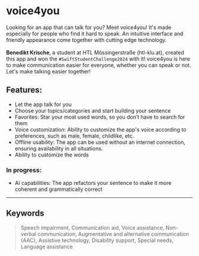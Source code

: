 # voice4you

Looking for an app that can talk for you? Meet voice4you! It's made especially for people who find it hard to speak. An intuitive interface and friendly appearance come together with cutting edge technology.
<br> <br>**Benedikt Krische**, a student at HTL Mössingerstraße (htl-klu.at), created this app and won the `#SwiftStudentChallenge2024` with it! voice4you is here to make communication easier for everyone, whether you can speak or not. Let's make talking easier together!

## Features:
* Let the app talk for you
* Choose your topics/categories and start building your sentence
* Favorites: Star your most used words, so you don’t have to search for them
* Voice customization: Ability to customize the app's voice according to preferences, such as male, female, childlike, etc.
* Offline usability: The app can be used without an internet connection, ensuring availability in all situations.
* Ability to customize the words

### In progress:
* AI capabilities: The app refactors your sentence to make it more coherent and grammatically correct

---
## Keywords
>Speech impairment, Communication aid, Voice assistance, Non-verbal communication, Augmentative and alternative communication (AAC), Assistive technology, Disability support, Special needs, Language assistance



